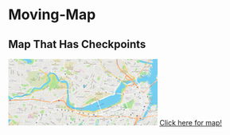# Moving-Map
## Map That Has Checkpoints 
<img src="jj.jpg" width="300">
<a href="https://vrajmannan2.github.io/Moving-Map/"> Click here for map!</a>

